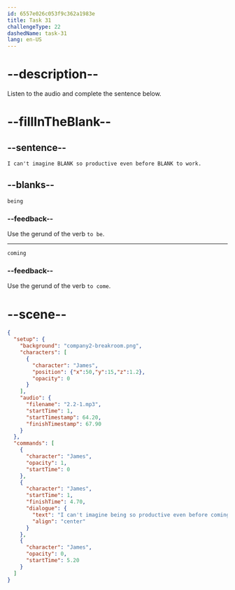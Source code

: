 ```yaml
---
id: 6557e026c053f9c362a1983e
title: Task 31
challengeType: 22
dashedName: task-31
lang: en-US
---
```


<!-- (Audio) James: I can't imagine being so productive even before coming to work. -->

# --description--

Listen to the audio and complete the sentence below.

# --fillInTheBlank--

## --sentence--

`I can't imagine BLANK so productive even before BLANK to work.`
 
## --blanks--

`being`

### --feedback--

Use the gerund of the verb `to be`.

---

`coming`

### --feedback--

Use the gerund of the verb `to come`.

# --scene--

```json
{
  "setup": {
    "background": "company2-breakroom.png",
    "characters": [
      {
        "character": "James",
        "position": {"x":50,"y":15,"z":1.2},
        "opacity": 0
      }
    ],
    "audio": {
      "filename": "2.2-1.mp3",
      "startTime": 1,
      "startTimestamp": 64.20,
      "finishTimestamp": 67.90
    }
  },
  "commands": [
    {
      "character": "James",
      "opacity": 1,
      "startTime": 0
    },
    {
      "character": "James",
      "startTime": 1,
      "finishTime": 4.70,
      "dialogue": {
        "text": "I can't imagine being so productive even before coming to work.",
        "align": "center"
      }
    },
    {
      "character": "James",
      "opacity": 0,
      "startTime": 5.20
    }
  ]
}
```

